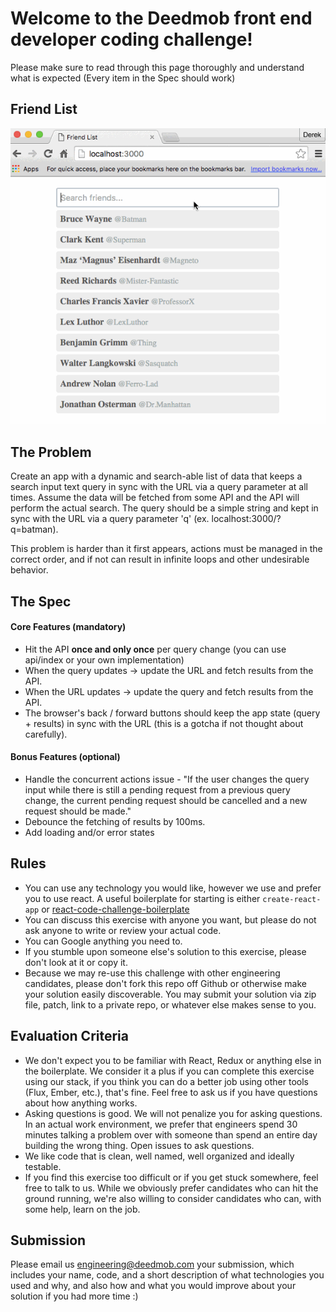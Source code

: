 # Welcome to the Deedmob front end developer coding challenge!

Please make sure to read through this page thoroughly and understand what is expected (Every item in the Spec should work)

## Friend List

![alt tag](friendlist.gif)

## The Problem

Create an app with a dynamic and search-able list of data that keeps a search input text query in sync with the URL via a query parameter at all times. Assume the data will be fetched from some API and the API will perform the actual search. The query should be a simple string and kept in sync with the URL via a query parameter 'q' (ex. localhost:3000/?q=batman).

This problem is harder than it first appears, actions must be managed in the correct order, and if not can result in infinite loops and other undesirable behavior.

## The Spec

#### Core Features (mandatory)

- Hit the API **once and only once** per query change (you can use api/index or your own implementation)
- When the query updates -> update the URL and fetch results from the API.
- When the URL updates -> update the query and fetch results from the API.
- The browser's back / forward buttons should keep the app state (query + results) in sync with the URL (this is a gotcha if not thought about carefully).

#### Bonus Features (optional)

- Handle the concurrent actions issue - "If the user changes the query input while there is still a pending request from a previous query change, the current pending request should be cancelled and a new request should be made."
- Debounce the fetching of results by 100ms.
- Add loading and/or error states

## Rules

- You can use any technology you would like, however we use and prefer you to use react. A useful boilerplate for starting is either `create-react-app` or [react-code-challenge-boilerplate](https://github.com/mrharel/react-code-challenge-boilerplate)
- You can discuss this exercise with anyone you want, but please do not ask anyone to write or review your actual code.
- You can Google anything you need to.
- If you stumble upon someone else's solution to this exercise, please don't look at it or copy it.
- Because we may re-use this challenge with other engineering candidates, please don't fork this repo off Github or otherwise make your solution easily discoverable. You may submit your solution via zip file, patch, link to a private repo, or whatever else makes sense to you.

## Evaluation Criteria

- We don't expect you to be familiar with React, Redux or anything else in the boilerplate. We consider it a plus if you can complete this exercise using our stack, if you think you can do a better job using other tools (Flux, Ember, etc.), that's fine. Feel free to ask us if you have questions about how anything works.
- Asking questions is good. We will not penalize you for asking questions. In an actual work environment, we prefer that engineers spend 30 minutes talking a problem over with someone than spend an entire day building the wrong thing. Open issues to ask questions.
- We like code that is clean, well named, well organized and ideally testable.
- If you find this exercise too difficult or if you get stuck somewhere, feel free to talk to us. While we obviously prefer candidates who can hit the ground running, we're also willing to consider candidates who can, with some help, learn on the job.

## Submission

Please email us engineering@deedmob.com your submission, which includes your name, code, and a short description of what technologies you used and why, and also how and what you would improve about your solution if you had more time :)
